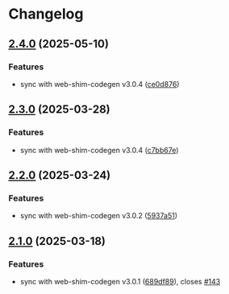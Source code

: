 # Changelog

## [2.4.0](https://github.com/OneSignal/onesignal-vue/compare/2.3.0...2.4.0) (2025-05-10)

### Features

* sync with web-shim-codegen v3.0.4 ([ce0d876](https://github.com/OneSignal/onesignal-vue/commit/ce0d8763eac93873cb38e74b7e8b3fe13af43a70))

## [2.3.0](https://github.com/OneSignal/onesignal-vue/compare/2.2.0...2.3.0) (2025-03-28)

### Features

* sync with web-shim-codegen v3.0.4 ([c7bb67e](https://github.com/OneSignal/onesignal-vue/commit/c7bb67e6f905488fca8e14207f044970f0ed0279))

## [2.2.0](https://github.com/OneSignal/onesignal-vue/compare/2.1.0...2.2.0) (2025-03-24)

### Features

* sync with web-shim-codegen v3.0.2 ([5937a51](https://github.com/OneSignal/onesignal-vue/commit/5937a513bcd7927fc1dc73fcc0407bb3d19f573d))

## [2.1.0](https://github.com/OneSignal/onesignal-vue/compare/2.0.1...2.1.0) (2025-03-18)

### Features

* sync with web-shim-codegen v3.0.1 ([689df89](https://github.com/OneSignal/onesignal-vue/commit/689df8984f94f143b3371b0e7af46fe65b71da15)), closes [#143](https://github.com/OneSignal/onesignal-vue/issues/143)

